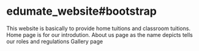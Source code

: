 # edumate_website#bootstrap
This website is basically to provide home tuitions and classroom tuitions.
Home page is for our introdution.
About us page as the name depicts tells our roles and regulations
Gallery page
